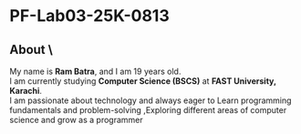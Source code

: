 # PF-Lab03-25K-0813
## About \
My name is **Ram Batra**, and I am 19 years old.  
I am currently studying **Computer Science (BSCS)** at **FAST University, Karachi**.  
I am passionate about technology and always eager to  Learn programming fundamentals and problem-solving ,Exploring different areas of computer science and grow as a programmer

